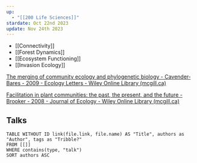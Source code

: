 ```yaml
---
up:
  - "[[200 Life Sciences]]"
stardate: Oct 22nd 2023
update: Nov 24th 2023
---
```

- [[Connectivity]]
- [[Forest Dynamics]]
- [[Ecosystem Functioning]]
- [[Invasion Ecology]]

[The merging of community ecology and phylogenetic biology - Cavender‐Bares - 2009 - Ecology Letters - Wiley Online Library (mcgill.ca)](https://onlinelibrary-wiley-com.proxy3.library.mcgill.ca/doi/full/10.1111/j.1461-0248.2009.01314.x)

[Facilitation in plant communities: the past, the present, and the future - Brooker - 2008 - Journal of Ecology - Wiley Online Library (mcgill.ca)](https://besjournals-onlinelibrary-wiley-com.proxy3.library.mcgill.ca/doi/full/10.1111/j.1365-2745.2007.01295.x)


## Talks
```dataview
TABLE WITHOUT ID link(file.link, file.name) AS "Title", authors as "Author", tags as "Tribble?"
FROM [[]]
WHERE contains(type, "talk")
SORT authors ASC
```
